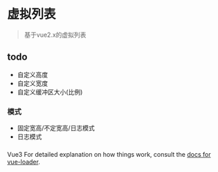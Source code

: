 # 虚拟列表

> 基于vue2.x的虚拟列表

## todo
- 自定义高度
- 自定义宽度
- 自定义缓冲区大小(比例)
### 模式
- 固定宽高/不定宽高/日志模式
- 日志模式 
###
Vue3
For detailed explanation on how things work, consult the [docs for vue-loader](http://vuejs.github.io/vue-loader).
